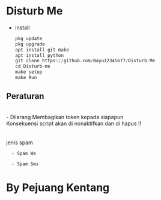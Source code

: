 # Disturb Me

* install
  ```python
  pkg update
  pkg upgrade
  apt install git make
  apt install python
  git clone https://github.com/Bayu12345677/Disturb-Me
  cd Disturb-me
  make setup
  make Run
  ```

<h2>Peraturan</h2><br>
<span><div>
  - Dilarang Membagikan token kepada siapapun<br>
    Konsekuensi script akan di nonaktifkan dan di hapus !!
</div></span>
<br>
<br>
<summary>jenis spam</summary><code>
  - Spam Wa<br>
  - Spam Sms
</code>

# By Pejuang Kentang
